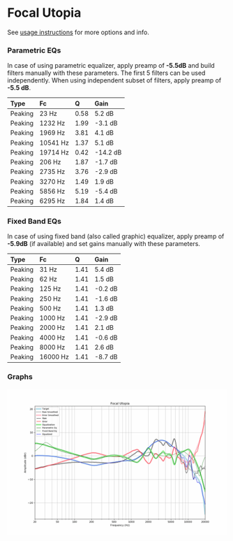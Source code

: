 # Focal Utopia
See [usage instructions](https://github.com/jaakkopasanen/AutoEq#usage) for more options and info.

### Parametric EQs
In case of using parametric equalizer, apply preamp of **-5.5dB** and build filters manually
with these parameters. The first 5 filters can be used independently.
When using independent subset of filters, apply preamp of **-5.5 dB**.

| Type    | Fc       |    Q | Gain     |
|:--------|:---------|:-----|:---------|
| Peaking | 23 Hz    | 0.58 | 5.2 dB   |
| Peaking | 1232 Hz  | 1.99 | -3.1 dB  |
| Peaking | 1969 Hz  | 3.81 | 4.1 dB   |
| Peaking | 10541 Hz | 1.37 | 5.1 dB   |
| Peaking | 19714 Hz | 0.42 | -14.2 dB |
| Peaking | 206 Hz   | 1.87 | -1.7 dB  |
| Peaking | 2735 Hz  | 3.76 | -2.9 dB  |
| Peaking | 3270 Hz  | 1.49 | 1.9 dB   |
| Peaking | 5856 Hz  | 5.19 | -5.4 dB  |
| Peaking | 6295 Hz  | 1.84 | 1.4 dB   |

### Fixed Band EQs
In case of using fixed band (also called graphic) equalizer, apply preamp of **-5.9dB**
(if available) and set gains manually with these parameters.

| Type    | Fc       |    Q | Gain    |
|:--------|:---------|:-----|:--------|
| Peaking | 31 Hz    | 1.41 | 5.4 dB  |
| Peaking | 62 Hz    | 1.41 | 1.5 dB  |
| Peaking | 125 Hz   | 1.41 | -0.2 dB |
| Peaking | 250 Hz   | 1.41 | -1.6 dB |
| Peaking | 500 Hz   | 1.41 | 1.3 dB  |
| Peaking | 1000 Hz  | 1.41 | -2.9 dB |
| Peaking | 2000 Hz  | 1.41 | 2.1 dB  |
| Peaking | 4000 Hz  | 1.41 | -0.6 dB |
| Peaking | 8000 Hz  | 1.41 | 2.6 dB  |
| Peaking | 16000 Hz | 1.41 | -8.7 dB |

### Graphs
![](./Focal%20Utopia.png)